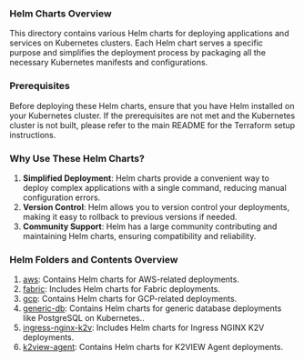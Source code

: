 ### Helm Charts Overview

This directory contains various Helm charts for deploying applications and services on Kubernetes clusters. Each Helm chart serves a specific purpose and simplifies the deployment process by packaging all the necessary Kubernetes manifests and configurations.

### Prerequisites

Before deploying these Helm charts, ensure that you have Helm installed on your Kubernetes cluster. 
If the prerequisites are not met and the Kubernetes cluster is not built, please refer to the main README for the Terraform setup instructions.


### Why Use These Helm Charts?

1. **Simplified Deployment**: Helm charts provide a convenient way to deploy complex applications with a single command, reducing manual configuration errors.
2. **Version Control**: Helm allows you to version control your deployments, making it easy to rollback to previous versions if needed.
3. **Community Support**: Helm has a large community contributing and maintaining Helm charts, ensuring compatibility and reliability.


### Helm Folders and Contents Overview

1. [aws](aws/): Contains Helm charts for AWS-related deployments.
2. [fabric](fabric/): Includes Helm charts for Fabric deployments.
3. [gcp](gcp/): Contains Helm charts for GCP-related deployments.
4. [generic-db](generic-db/): Contains Helm charts for generic database deployments like PostgreSQL on Kubernetes..
5. [ingress-nginx-k2v](ingress-nginx-k2v/): Includes Helm charts for Ingress NGINX K2V deployments.
6. [k2view-agent](k2view-agent/): Contains Helm charts for K2VIEW Agent deployments.